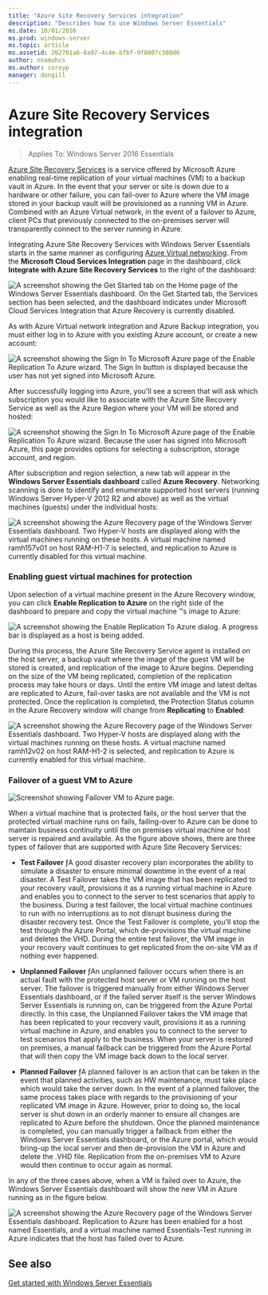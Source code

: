 ```yaml
---
title: "Azure Site Recovery Services integration"
description: "Describes how to use Windows Server Essentials"
ms.date: 10/01/2016
ms.prod: windows-server
ms.topic: article
ms.assetid: 262701a6-8a97-4c4e-bfbf-9f8007c308d6
author: nnamuhcs
ms.author: coreyp
manager: dongill
---
```


# Azure Site Recovery Services integration

>Applies To: Windows Server 2016 Essentials

[Azure Site Recovery Services](https://docs.microsoft.com/azure/site-recovery/) is a service offered by Microsoft Azure enabling real-time replication of your virtual machines (VM) to a backup vault in Azure. In the event that your server or site is down due to a hardware or other failure, you can fail-over to Azure where the VM image stored in your backup vault will be provisioned as a running VM in Azure. Combined with an Azure Virtual network, in the event of a failover to Azure, client PCs that previously connected to the on-premises server will transparently connect to the server running in Azure.

Integrating Azure Site Recovery Services with Windows Server Essentials starts in the same manner as configuring [Azure Virtual networking](azure-virtual-network-integration.md). From the **Microsoft Cloud Services Integration** page in the dashboard, click **Integrate with Azure Site Recovery Services** to the right of the dashboard:

![A screenshot showing the Get Started tab on the Home page of the Windows Server Essentials dashboard. On the Get Started tab, the Services section has been selected, and the dashboard indicates under Microsoft Cloud Services Integration that Azure Recovery is currently disabled.](media/azure-site-recovery-1.PNG)

As with Azure Virtual network integration and Azure Backup integration, you must either log in to Azure with you existing Azure account, or create a new account:

![A screenshot showing the Sign In To Microsoft Azure page of the Enable Replication To Azure wizard. The Sign In button is displayed because the user has not yet signed into Microsoft Azure.](media/azure-site-recovery-2.PNG)

After successfully logging into Azure, you'll see a screen that will ask which subscription you would like to associate with the Azure Site Recovery Service as well as the Azure Region where your VM will be stored and hosted:

![A screenshot showing the Sign In To Microsoft Azure page of the Enable Replication To Azure wizard. Because the user has signed into Microsoft Azure, this page provides options for selecting a subscription, storage account, and region.](media/azure-site-recovery-3.PNG)

After subscription and region selection, a new tab will appear in the **Windows Server Essentials dashboard** called **Azure Recovery**. Networking scanning is done to identify and enumerate supported host servers (running Windows Server Hyper-V 2012 R2 and above) as well as the virtual machines (guests) under the individual hosts:

![A screenshot showing the Azure Recovery page of the Windows Server Essentials dashboard. Two Hyper-V hosts are displayed along with the virtual machines running on these hosts. A virtual machine named ramh157v01 on host RAM-H1-7 is selected, and replication to Azure is currently disabled for this virtual machine.](media/azure-site-recovery-4.PNG)

### Enabling guest virtual machines for protection

Upon selection of a virtual machine present in the Azure Recovery window, you can click **Enable Replication to Azure** on the right side of the dashboard to prepare and copy the virtual machine &trade;s image to Azure:

![A screenshot showing the Enable Replication To Azure dialog. A progress bar is displayed as a host is being added.](media/azure-site-recovery-5.PNG)

During this process, the Azure Site Recovery Service agent is installed on the host server, a backup vault where the image of the guest VM will be stored is created, and replication of the image to Azure begins. Depending on the size of the VM being replicated, completion of the replication process may take hours or days. Until the entire VM image and latest deltas are replicated to Azure, fail-over tasks are not available and the VM is not protected. Once the replication is completed, the Protection Status column in the Azure Recovery window will change from **Replicating** to **Enabled**:

![A screenshot showing the Azure Recovery page of the Windows Server Essentials dashboard. Two Hyper-V hosts are displayed along with the virtual machines running on these hosts. A virtual machine named ramh12v02 on host RAM-H1-2 is selected, and replication to Azure is currently enabled for this virtual machine.](media/azure-site-recovery-6.PNG)

### Failover of a guest VM to Azure

![Screenshot showing Failover VM to Azure page.](media/azure-site-recovery-7.PNG)

When a virtual machine that is protected fails, or the host server that the protected virtual machine runs on fails, failing-over to Azure can be done to maintain business continuity until the on premises virtual machine or host server is repaired and available. As the figure above shows, there are three types of failover that are supported with Azure Site Recovery Services:

-   **Test Failover** ƒA good disaster recovery plan incorporates the ability to simulate a disaster to ensure minimal downtime in the event of a real disaster. A Test Failover takes the VM image that has been replicated to your recovery vault, provisions it as a running virtual machine in Azure and enables you to connect to the server to test scenarios that apply to the business. During a test failover, the local virtual machine continues to run with no interruptions as to not disrupt business during the disaster recovery test. Once the Test Failover is complete, you'll stop the test through the Azure Portal, which de-provisions the virtual machine and deletes the VHD. During the entire test failover, the VM image in your recovery vault continues to get replicated from the on-site VM as if nothing ever happened.

-   **Unplanned Failover** ƒAn unplanned failover occurs when there is an actual fault with the protected host server or VM running on the host server. The failover is triggered manually from either Windows Server Essentials dashboard, or if the failed server itself is the server Windows Server Essentials is running on, can be triggered from the Azure Portal directly. In this case, the Unplanned Failover takes the VM image that has been replicated to your recovery vault, provisions it as a running virtual machine in Azure, and enables you to connect to the server to test scenarios that apply to the business. When your server is restored on premises, a manual failback can be triggered from the Azure Portal that will then copy the VM image back down to the local server.

-   **Planned Failover** ƒA planned failover is an action that can be taken in the event that planned activities, such as HW maintenance, must take place which would take the server down. In the event of a planned failover, the same process takes place with regards to the provisioning of your replicated VM image in Azure. However, prior to doing so, the local server is shut down in an orderly manner to ensure all changes are replicated to Azure before the shutdown. Once the planned maintenance is completed, you can manually trigger a failback from either the Windows Server Essentials dashboard, or the Azure portal, which would bring-up the local server and then de-provision the VM in Azure and delete the .VHD file. Replication from the on-premises VM to Azure would then continue to occur again as normal.

In any of the three cases above, when a VM is failed over to Azure, the Windows Server Essentials dashboard will show the new VM in Azure running as in the figure below.

![A screenshot showing the Azure Recovery page of the Windows Server Essentials dashboard. Replication to Azure has been enabled for a host named Essentials, and a virtual machine named Essentials-Test running in Azure indicates that the host has failed over to Azure.](media/azure-site-recovery-8.PNG)

See also
--------
[Get started with Windows Server Essentials](get-started.md)
